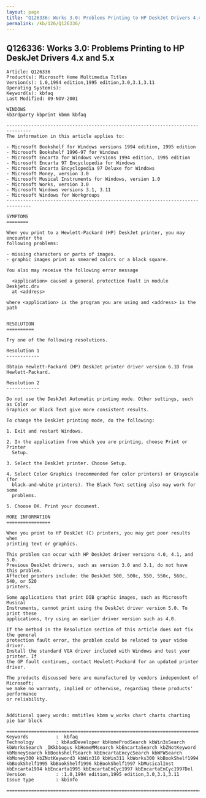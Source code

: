 ```yaml
---
layout: page
title: "Q126336: Works 3.0: Problems Printing to HP DeskJet Drivers 4.x and 5.x"
permalink: /kb/126/Q126336/
---
```


## Q126336: Works 3.0: Problems Printing to HP DeskJet Drivers 4.x and 5.x

	Article: Q126336
	Product(s): Microsoft Home Multimedia Titles
	Version(s): 1.0,1994 edition,1995 edition,3.0,3.1,3.11
	Operating System(s): 
	Keyword(s): kbfaq
	Last Modified: 09-NOV-2001
	
	WINDOWS
	kb3rdparty kbprint kbmm kbfaq
	
	-------------------------------------------------------------------------------
	The information in this article applies to:
	
	- Microsoft Bookshelf for Windows versions 1994 edition, 1995 edition 
	- Microsoft Bookshelf 1996-97 for Windows 
	- Microsoft Encarta for Windows versions 1994 edition, 1995 edition 
	- Microsoft Encarta 97 Encyclopedia for Windows 
	- Microsoft Encarta Encyclopedia 97 Deluxe for Windows 
	- Microsoft Money, version 3.0 
	- Microsoft Musical Instruments for Windows, version 1.0 
	- Microsoft Works, version 3.0 
	- Microsoft Windows versions 3.1, 3.11 
	- Microsoft Windows for Workgroups 
	-------------------------------------------------------------------------------
	
	SYMPTOMS
	========
	
	When you print to a Hewlett-Packard (HP) DeskJet printer, you may encounter the
	following problems:
	
	- missing characters or parts of images.
	- graphic images print as smeared colors or a black square.
	
	You also may receive the following error message
	
	  <application> caused a general protection fault in module Deskjetc.drv
	  at <address>
	
	where <application> is the program you are using and <address> is the
	path
	
	
	RESOLUTION
	==========
	
	Try one of the following resolutions.
	
	Resolution 1
	------------
	
	Obtain Hewlett-Packard (HP) DeskJet printer driver version 6.1D from
	Hewlett-Packard.
	
	Resolution 2
	------------
	
	Do not use the DeskJet Automatic printing mode. Other settings, such as Color
	Graphics or Black Text give more consistent results.
	
	To change the DeskJet printing mode, do the following:
	
	1. Exit and restart Windows.
	
	2. In the application from which you are printing, choose Print or Printer
	  Setup.
	
	3. Select the DeskJet printer. Choose Setup.
	
	4. Select Color Graphics (recommended for color printers) or Grayscale (for
	  black-and-white printers). The Black Text setting also may work for some
	  problems.
	
	5. Choose OK. Print your document.
	
	MORE INFORMATION
	================
	
	When you print to HP DeskJet (C) printers, you may get poor results when
	printing text or graphics.
	
	This problem can occur with HP DeskJet driver versions 4.0, 4.1, and 5.0.
	Previous DeskJet drivers, such as version 3.0 and 3.1, do not have this problem.
	Affected printers include: the DeskJet 500, 500c, 550, 550c, 560c, 540, or 520
	printers.
	
	Some applications that print DIB graphic images, such as Microsoft Musical
	Instruments, cannot print using the DeskJet driver version 5.0. To print these
	applications, try using an earlier driver version such as 4.0.
	
	If the method in the Resolution section of this article does not fix the general
	protection fault error, the problem could be related to your video driver.
	Install the standard VGA driver included with Windows and test your printer. If
	the GP fault continues, contact Hewlett-Packard for an updated printer driver.
	
	The products discussed here are manufactured by vendors independent of Microsoft;
	we make no warranty, implied or otherwise, regarding these products' performance
	or reliability.
	
	
	Additional query words: mmtitles kbmm w_works chart charts charting pie bar block
	
	======================================================================
	Keywords          :  kbfaq
	Technology        : kbAudDeveloper kbHomeProdSearch kbWin3xSearch kbWorksSearch _IKkbbogus kbHomeMMsearch kbEncartaSearch kbZNotKeyword kbMoneySearch kbBookshelfSearch kbEncartaEncycSearch kbWFWSearch kbMoney300 kbZNotKeyword3 kbWin310 kbWin311 kbWorks300 kbBookShelf1994 kbBookShelf1995 kbBookShelf1996 kbBookShelf1997 kbMusicalInst kbEncarta1994 kbEncarta1995 kbEncartaEnCyc1997 kbEncartaEnCyc1997Del
	Version           : :1.0,1994 edition,1995 edition,3.0,3.1,3.11
	Issue type        : kbinfo
	
	=============================================================================
	
